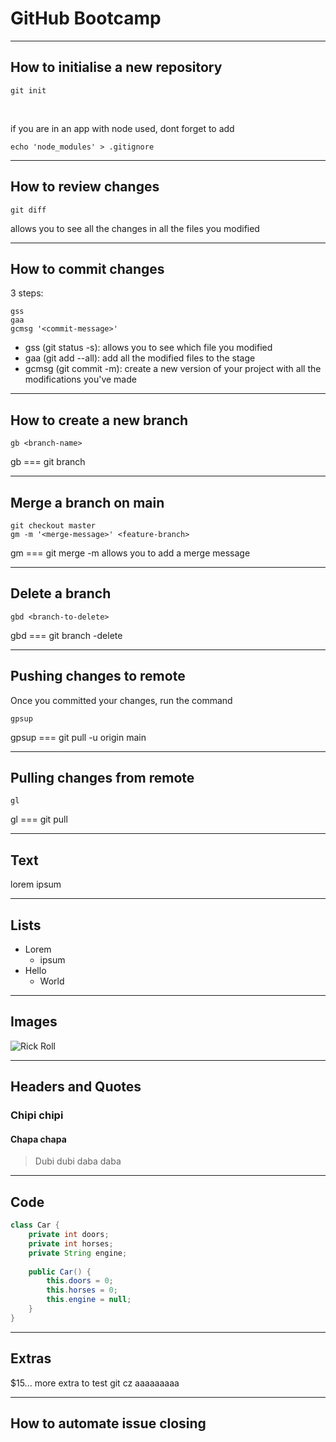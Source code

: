 <!-- slides.md -->

# GitHub Bootcamp

---

## How to initialise a new repository

```console
git init
```
<p>&nbsp;</p>

if you are in an app with node used, dont forget to add

```console
echo 'node_modules' > .gitignore
```

---

## How to review changes

```console
git diff
```

allows you to see all the changes in all the files you modified

---

## How to commit changes

3 steps:

```console
gss
gaa
gcmsg '<commit-message>'
```

- gss (git status -s): allows you to see which file you modified
- gaa (git add --all): add all the modified files to the stage
- gcmsg (git commit -m): create a new version of your project with all the modifications you've made

---

## How to create a new branch

```console
gb <branch-name>
```

gb === git branch

---

## Merge a branch on main

```console
git checkout master
gm -m '<merge-message>' <feature-branch>
```

gm === git merge
-m allows you to add a merge message

---

## Delete a branch

```console
gbd <branch-to-delete>
```

gbd === git branch -delete

---

## Pushing changes to remote

Once you committed your changes, run the command

```console
gpsup
```
gpsup === git pull -u origin main

---

## Pulling changes from remote

```console
gl
```
gl === git pull

---

## Text

lorem ipsum

---

## Lists

- Lorem
  - ipsum
- Hello
  - World

---

## Images

![Rick Roll](https://dogemuchwow.com/wp-content/uploads/2019/09/cursed-cat-image-163325.jpg)

--- 

## Headers and Quotes
### Chipi chipi
#### Chapa chapa

> Dubi dubi daba daba

---

## Code

```java
class Car {
    private int doors;
    private int horses;
    private String engine;
    
    public Car() {
        this.doors = 0;
        this.horses = 0;
        this.engine = null;
    }
}
```

---

## Extras

$15... more extra to test git cz
aaaaaaaaa

---

## How to automate issue closing
